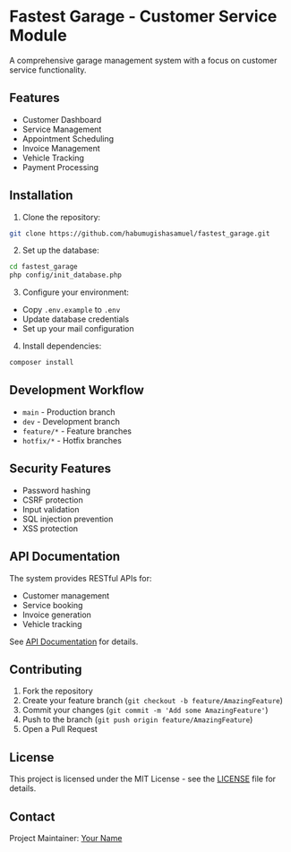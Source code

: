 # Fastest Garage - Customer Service Module

A comprehensive garage management system with a focus on customer service functionality.

## Features

- Customer Dashboard
- Service Management
- Appointment Scheduling
- Invoice Management
- Vehicle Tracking
- Payment Processing

## Installation

1. Clone the repository:
```bash
git clone https://github.com/habumugishasamuel/fastest_garage.git
```

2. Set up the database:
```bash
cd fastest_garage
php config/init_database.php
```

3. Configure your environment:
- Copy `.env.example` to `.env`
- Update database credentials
- Set up your mail configuration

4. Install dependencies:
```bash
composer install
```

## Development Workflow

- `main` - Production branch
- `dev` - Development branch
- `feature/*` - Feature branches
- `hotfix/*` - Hotfix branches

## Security Features

- Password hashing
- CSRF protection
- Input validation
- SQL injection prevention
- XSS protection

## API Documentation

The system provides RESTful APIs for:
- Customer management
- Service booking
- Invoice generation
- Vehicle tracking

See [API Documentation](docs/api.md) for details.

## Contributing

1. Fork the repository
2. Create your feature branch (`git checkout -b feature/AmazingFeature`)
3. Commit your changes (`git commit -m 'Add some AmazingFeature'`)
4. Push to the branch (`git push origin feature/AmazingFeature`)
5. Open a Pull Request

## License

This project is licensed under the MIT License - see the [LICENSE](LICENSE) file for details.

## Contact

Project Maintainer: [Your Name](mailto:your.email@example.com) 